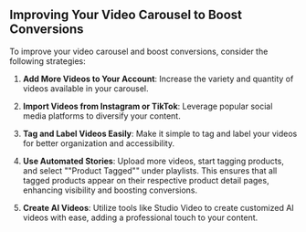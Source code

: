 ## Improving Your Video Carousel to Boost Conversions

To improve your video carousel and boost conversions, consider the following strategies:

1. **Add More Videos to Your Account**: Increase the variety and quantity of videos available in your carousel.

2. **Import Videos from Instagram or TikTok**: Leverage popular social media platforms to diversify your content.

3. **Tag and Label Videos Easily**: Make it simple to tag and label your videos for better organization and accessibility.

4. **Use Automated Stories**: Upload more videos, start tagging products, and select ""Product Tagged"" under playlists. This ensures that all tagged products appear on their respective product detail pages, enhancing visibility and boosting conversions.

5. **Create AI Videos**: Utilize tools like Studio Video to create customized AI videos with ease, adding a professional touch to your content.